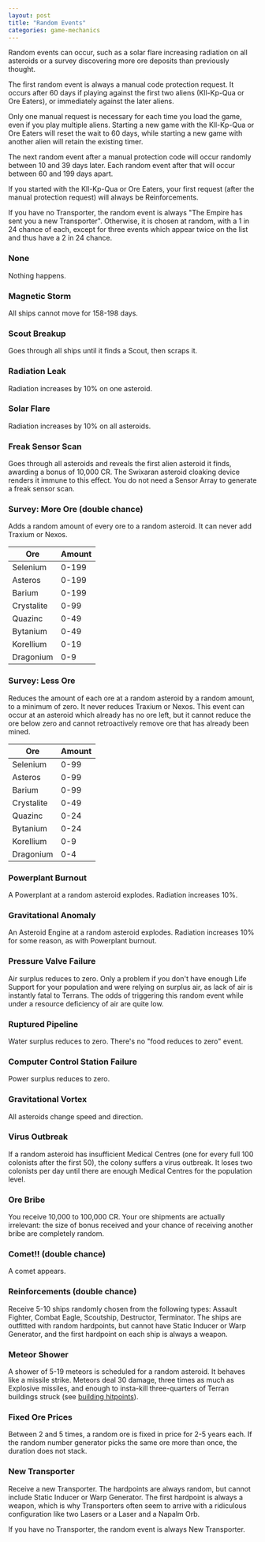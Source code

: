 ```yaml
---
layout: post
title: "Random Events"
categories: game-mechanics
---
```


Random events can occur, such as a solar flare increasing radiation on all
asteroids or a survey discovering more ore deposits than previously thought.

The first random event is always a manual code protection request. It occurs
after 60 days if playing against the first two aliens (Kll-Kp-Qua or Ore
Eaters), or immediately against the later aliens.

Only one manual request is necessary for each time you load the game, even if
you play multiple aliens.  Starting a new game with the Kll-Kp-Qua or Ore Eaters
will reset the wait to 60 days, while starting a new game with another alien
will retain the existing timer.

The next random event after a manual protection code will occur randomly
between 10 and 39 days later. Each random event after that will occur between 60
and 199 days apart.

If you started with the Kll-Kp-Qua or Ore Eaters, your first request (after the
manual protection request) will always be Reinforcements.

If you have no Transporter, the random event is always "The Empire has sent
you a new Transporter". Otherwise, it is chosen at random, with a 1 in 24
chance of each, except for three events which appear twice on the list and
thus have a 2 in 24 chance.

### None
Nothing happens.

### Magnetic Storm
All ships cannot move for 158-198 days.

### Scout Breakup
Goes through all ships until it finds a Scout, then scraps it.

### Radiation Leak
Radiation increases by 10% on one asteroid.

### Solar Flare
Radiation increases by 10% on all asteroids.

### Freak Sensor Scan
Goes through all asteroids and reveals the first alien asteroid it
finds, awarding a bonus of 10,000 CR. The Swixaran asteroid cloaking
device renders it immune to this effect. You do not need a Sensor Array
to generate a freak sensor scan.

### Survey: More Ore (double chance)
Adds a random amount of every ore to a random asteroid. It can never
add Traxium or Nexos.

| Ore        | Amount |
|------------|--------|
| Selenium   |  0-199 |
| Asteros    |  0-199 |
| Barium     |  0-199 |
| Crystalite |   0-99 |
| Quazinc    |   0-49 |
| Bytanium   |   0-49 |
| Korellium  |   0-19 |
| Dragonium  |    0-9 |

### Survey: Less Ore
Reduces the amount of each ore at a random asteroid by a random amount,
to a minimum of zero. It never reduces Traxium or Nexos. This event can occur
at an asteroid which already has no ore left, but it cannot reduce the ore
below zero and cannot retroactively remove ore that has already been mined.

| Ore        | Amount |
|------------|--------|
| Selenium   |   0-99 |
| Asteros    |   0-99 |
| Barium     |   0-99 |
| Crystalite |   0-49 |
| Quazinc    |   0-24 |
| Bytanium   |   0-24 |
| Korellium  |    0-9 |
| Dragonium  |    0-4 |

### Powerplant Burnout
A Powerplant at a random asteroid explodes. Radiation increases 10%.

### Gravitational Anomaly
An Asteroid Engine at a random asteroid explodes. Radiation increases 10%
for some reason, as with Powerplant burnout.

### Pressure Valve Failure

Air surplus reduces to zero. Only a problem if you don't have enough Life
Support for your population and were relying on surplus air, as lack of air is
instantly fatal to Terrans. The odds of triggering this random event while under
a resource deficiency of air are quite low.

### Ruptured Pipeline
Water surplus reduces to zero. There's no "food reduces to zero" event.

### Computer Control Station Failure
Power surplus reduces to zero.

### Gravitational Vortex
All asteroids change speed and direction.

### Virus Outbreak
If a random asteroid has insufficient Medical Centres (one for every
full 100 colonists after the first 50), the colony suffers a virus outbreak.
It loses two colonists per day until there are enough Medical Centres for
the population level.

### Ore Bribe
You receive 10,000 to 100,000 CR. Your ore shipments are actually irrelevant:
the size of bonus received and your chance of receiving another bribe are
completely random.

### Comet!! (double chance)
A comet appears.

### Reinforcements (double chance)
Receive 5-10 ships randomly chosen from the following types:
Assault Fighter, Combat Eagle, Scoutship, Destructor, Terminator. The ships
are outfitted with random hardpoints, but cannot have Static Inducer or
Warp Generator, and the first hardpoint on each ship is always a weapon.

### Meteor Shower
A shower of 5-19 meteors is scheduled for a random asteroid. It behaves like
a missile strike. Meteors deal 30 damage, three times as much as Explosive
missiles, and enough to insta-kill three-quarters of Terran buildings struck
(see [building hitpoints](building-hitpoints.html)).

### Fixed Ore Prices
Between 2 and 5 times, a random ore is fixed in price for 2-5 years each.
If the random number generator picks the same ore more than once, the
duration does not stack.

### New Transporter
Receive a new Transporter. The hardpoints are always random, but cannot
include Static Inducer or Warp Generator. The first hardpoint is always
a weapon, which is why Transporters often seem to arrive with a ridiculous
configuration like two Lasers or a Laser and a Napalm Orb.

If you have no Transporter, the random event is always New Transporter.
